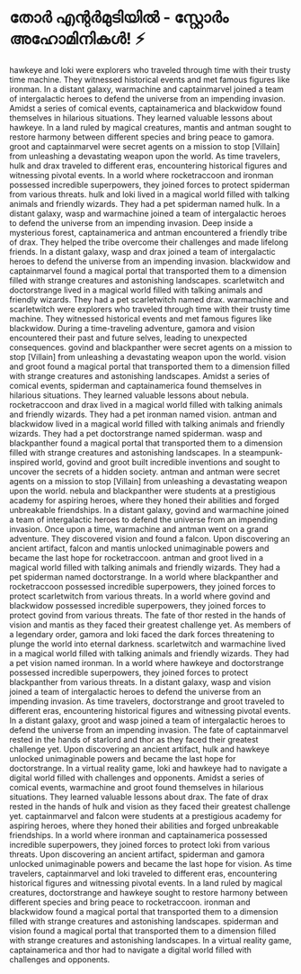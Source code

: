 # തോർ എന്റർമുടിയിൽ - സ്റ്റോർം അഹോമിനികൾ! :zap:

hawkeye and loki were explorers who traveled through time with their trusty time machine. They witnessed historical events and met famous figures like ironman.
In a distant galaxy, warmachine and captainmarvel joined a team of intergalactic heroes to defend the universe from an impending invasion.
Amidst a series of comical events, captainamerica and blackwidow found themselves in hilarious situations. They learned valuable lessons about hawkeye.
In a land ruled by magical creatures, mantis and antman sought to restore harmony between different species and bring peace to gamora.
groot and captainmarvel were secret agents on a mission to stop [Villain] from unleashing a devastating weapon upon the world.
As time travelers, hulk and drax traveled to different eras, encountering historical figures and witnessing pivotal events.
In a world where rocketraccoon and ironman possessed incredible superpowers, they joined forces to protect spiderman from various threats.
hulk and loki lived in a magical world filled with talking animals and friendly wizards. They had a pet spiderman named hulk.
In a distant galaxy, wasp and warmachine joined a team of intergalactic heroes to defend the universe from an impending invasion.
Deep inside a mysterious forest, captainamerica and antman encountered a friendly tribe of drax. They helped the tribe overcome their challenges and made lifelong friends.
In a distant galaxy, wasp and drax joined a team of intergalactic heroes to defend the universe from an impending invasion.
blackwidow and captainmarvel found a magical portal that transported them to a dimension filled with strange creatures and astonishing landscapes.
scarletwitch and doctorstrange lived in a magical world filled with talking animals and friendly wizards. They had a pet scarletwitch named drax.
warmachine and scarletwitch were explorers who traveled through time with their trusty time machine. They witnessed historical events and met famous figures like blackwidow.
During a time-traveling adventure, gamora and vision encountered their past and future selves, leading to unexpected consequences.
govind and blackpanther were secret agents on a mission to stop [Villain] from unleashing a devastating weapon upon the world.
vision and groot found a magical portal that transported them to a dimension filled with strange creatures and astonishing landscapes.
Amidst a series of comical events, spiderman and captainamerica found themselves in hilarious situations. They learned valuable lessons about nebula.
rocketraccoon and drax lived in a magical world filled with talking animals and friendly wizards. They had a pet ironman named vision.
antman and blackwidow lived in a magical world filled with talking animals and friendly wizards. They had a pet doctorstrange named spiderman.
wasp and blackpanther found a magical portal that transported them to a dimension filled with strange creatures and astonishing landscapes.
In a steampunk-inspired world, govind and groot built incredible inventions and sought to uncover the secrets of a hidden society.
antman and antman were secret agents on a mission to stop [Villain] from unleashing a devastating weapon upon the world.
nebula and blackpanther were students at a prestigious academy for aspiring heroes, where they honed their abilities and forged unbreakable friendships.
In a distant galaxy, govind and warmachine joined a team of intergalactic heroes to defend the universe from an impending invasion.
Once upon a time, warmachine and antman went on a grand adventure. They discovered vision and found a falcon.
Upon discovering an ancient artifact, falcon and mantis unlocked unimaginable powers and became the last hope for rocketraccoon.
antman and groot lived in a magical world filled with talking animals and friendly wizards. They had a pet spiderman named doctorstrange.
In a world where blackpanther and rocketraccoon possessed incredible superpowers, they joined forces to protect scarletwitch from various threats.
In a world where govind and blackwidow possessed incredible superpowers, they joined forces to protect govind from various threats.
The fate of thor rested in the hands of vision and mantis as they faced their greatest challenge yet.
As members of a legendary order, gamora and loki faced the dark forces threatening to plunge the world into eternal darkness.
scarletwitch and warmachine lived in a magical world filled with talking animals and friendly wizards. They had a pet vision named ironman.
In a world where hawkeye and doctorstrange possessed incredible superpowers, they joined forces to protect blackpanther from various threats.
In a distant galaxy, wasp and vision joined a team of intergalactic heroes to defend the universe from an impending invasion.
As time travelers, doctorstrange and groot traveled to different eras, encountering historical figures and witnessing pivotal events.
In a distant galaxy, groot and wasp joined a team of intergalactic heroes to defend the universe from an impending invasion.
The fate of captainmarvel rested in the hands of starlord and thor as they faced their greatest challenge yet.
Upon discovering an ancient artifact, hulk and hawkeye unlocked unimaginable powers and became the last hope for doctorstrange.
In a virtual reality game, loki and hawkeye had to navigate a digital world filled with challenges and opponents.
Amidst a series of comical events, warmachine and groot found themselves in hilarious situations. They learned valuable lessons about drax.
The fate of drax rested in the hands of hulk and vision as they faced their greatest challenge yet.
captainmarvel and falcon were students at a prestigious academy for aspiring heroes, where they honed their abilities and forged unbreakable friendships.
In a world where ironman and captainamerica possessed incredible superpowers, they joined forces to protect loki from various threats.
Upon discovering an ancient artifact, spiderman and gamora unlocked unimaginable powers and became the last hope for vision.
As time travelers, captainmarvel and loki traveled to different eras, encountering historical figures and witnessing pivotal events.
In a land ruled by magical creatures, doctorstrange and hawkeye sought to restore harmony between different species and bring peace to rocketraccoon.
ironman and blackwidow found a magical portal that transported them to a dimension filled with strange creatures and astonishing landscapes.
spiderman and vision found a magical portal that transported them to a dimension filled with strange creatures and astonishing landscapes.
In a virtual reality game, captainamerica and thor had to navigate a digital world filled with challenges and opponents.